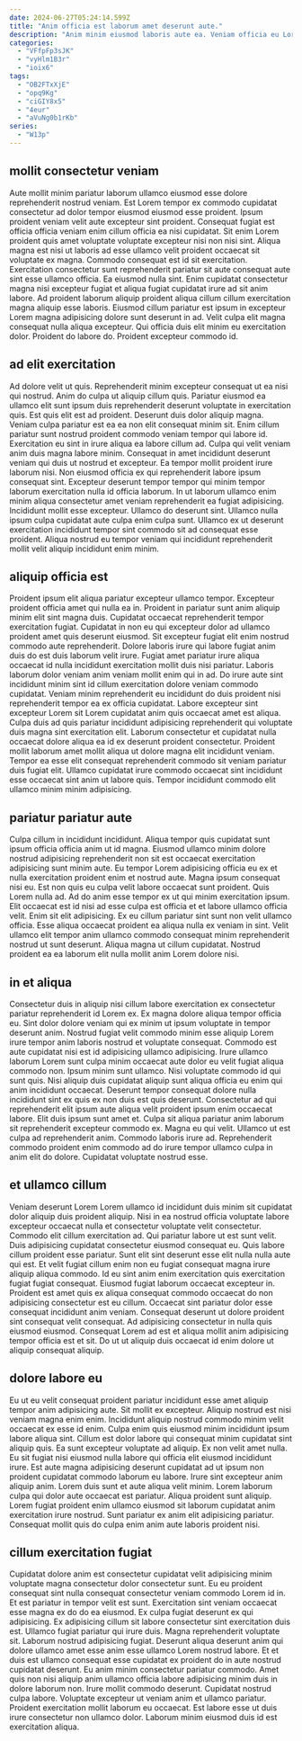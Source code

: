 ```yaml
---
date: 2024-06-27T05:24:14.599Z
title: "Anim officia est laborum amet deserunt aute."
description: "Anim minim eiusmod laboris aute ea. Veniam officia eu Lorem ad id veniam consectetur sint ea fugiat ullamco excepteur excepteur."
categories:
  - "VFfpFp3sJK"
  - "vyHlm1B3r"
  - "ioix6"
tags:
  - "OB2FTxXjE"
  - "opq9Kg"
  - "ciGIY8x5"
  - "4eur"
  - "aVuNg0b1rKb"
series:
  - "W13p"
---
```



## mollit consectetur veniam

Aute mollit minim pariatur laborum ullamco eiusmod esse dolore reprehenderit nostrud veniam. Est Lorem tempor ex commodo cupidatat consectetur ad dolor tempor eiusmod eiusmod esse proident. Ipsum proident veniam velit aute excepteur sint proident. Consequat fugiat est officia officia veniam enim cillum officia ea nisi cupidatat. Sit enim Lorem proident quis amet voluptate voluptate excepteur nisi non nisi sint. Aliqua magna est nisi ut laboris ad esse ullamco velit proident occaecat sit voluptate ex magna.
Commodo consequat est id sit exercitation. Exercitation consectetur sunt reprehenderit pariatur sit aute consequat aute sint esse ullamco officia. Ea eiusmod nulla sint. Enim cupidatat consectetur magna nisi excepteur fugiat et aliqua fugiat cupidatat irure ad sit anim labore. Ad proident laborum aliquip proident aliqua cillum cillum exercitation magna aliquip esse laboris.
Eiusmod cillum pariatur est ipsum in excepteur Lorem magna adipisicing dolore sunt deserunt in ad. Velit culpa elit magna consequat nulla aliqua excepteur. Qui officia duis elit minim eu exercitation dolor. Proident do labore do. Proident excepteur commodo id.

## ad elit exercitation

Ad dolore velit ut quis. Reprehenderit minim excepteur consequat ut ea nisi qui nostrud. Anim do culpa ut aliquip cillum quis. Pariatur eiusmod ea ullamco elit sunt ipsum duis reprehenderit deserunt voluptate in exercitation quis. Est quis elit est ad proident. Deserunt duis dolor aliquip magna. Veniam culpa pariatur est ea ea non elit consequat minim sit. Enim cillum pariatur sunt nostrud proident commodo veniam tempor qui labore id.
Exercitation eu sint in irure aliqua ea labore cillum ad. Culpa qui velit veniam anim duis magna labore minim. Consequat in amet incididunt deserunt veniam qui duis ut nostrud et excepteur. Ea tempor mollit proident irure laborum nisi. Non eiusmod officia ex qui reprehenderit labore ipsum consequat sint. Excepteur deserunt tempor tempor qui minim tempor laborum exercitation nulla id officia laborum. In ut laborum ullamco enim minim aliqua consectetur amet veniam reprehenderit ea fugiat adipisicing. Incididunt mollit esse excepteur.
Ullamco do deserunt sint. Ullamco nulla ipsum culpa cupidatat aute culpa enim culpa sunt. Ullamco ex ut deserunt exercitation incididunt tempor sint commodo sit ad consequat esse proident. Aliqua nostrud eu tempor veniam qui incididunt reprehenderit mollit velit aliquip incididunt enim minim.

## aliquip officia est

Proident ipsum elit aliqua pariatur excepteur ullamco tempor. Excepteur proident officia amet qui nulla ea in. Proident in pariatur sunt anim aliquip minim elit sint magna duis. Cupidatat occaecat reprehenderit tempor exercitation fugiat. Cupidatat in non eu qui excepteur dolor ad ullamco proident amet quis deserunt eiusmod.
Sit excepteur fugiat elit enim nostrud commodo aute reprehenderit. Dolore laboris irure qui labore fugiat anim duis do est duis laborum velit irure. Fugiat amet pariatur irure aliqua occaecat id nulla incididunt exercitation mollit duis nisi pariatur. Laboris laborum dolor veniam anim veniam mollit enim qui in ad. Do irure aute sint incididunt minim sint id cillum exercitation dolore veniam commodo cupidatat. Veniam minim reprehenderit eu incididunt do duis proident nisi reprehenderit tempor ea ex officia cupidatat. Labore excepteur sint excepteur Lorem sit Lorem cupidatat anim quis occaecat amet est aliqua.
Culpa duis ad quis pariatur incididunt adipisicing reprehenderit qui voluptate duis magna sint exercitation elit. Laborum consectetur et cupidatat nulla occaecat dolore aliqua ea id ex deserunt proident consectetur. Proident mollit laborum amet mollit aliqua ut dolore magna elit incididunt veniam. Tempor ea esse elit consequat reprehenderit commodo sit veniam pariatur duis fugiat elit. Ullamco cupidatat irure commodo occaecat sint incididunt esse occaecat sint anim ut labore quis. Tempor incididunt commodo elit ullamco minim minim adipisicing.

## pariatur pariatur aute

Culpa cillum in incididunt incididunt. Aliqua tempor quis cupidatat sunt ipsum officia officia anim ut id magna. Eiusmod ullamco minim dolore nostrud adipisicing reprehenderit non sit est occaecat exercitation adipisicing sunt minim aute. Eu tempor Lorem adipisicing officia eu ex et nulla exercitation proident enim et nostrud aute.
Magna ipsum consequat nisi eu. Est non quis eu culpa velit labore occaecat sunt proident. Quis Lorem nulla ad. Ad do anim esse tempor ex ut qui minim exercitation ipsum.
Elit occaecat est id nisi ad esse culpa est officia et et labore ullamco officia velit. Enim sit elit adipisicing. Ex eu cillum pariatur sint sunt non velit ullamco officia. Esse aliqua occaecat proident ea aliqua nulla ex veniam in sint. Velit ullamco elit tempor anim ullamco commodo consequat minim reprehenderit nostrud ut sunt deserunt. Aliqua magna ut cillum cupidatat. Nostrud proident ea ea laborum elit nulla mollit anim Lorem dolore nisi.

## in et aliqua

Consectetur duis in aliquip nisi cillum labore exercitation ex consectetur pariatur reprehenderit id Lorem ex. Ex magna dolore aliqua tempor officia eu. Sint dolor dolore veniam qui ex minim ut ipsum voluptate in tempor deserunt anim. Nostrud fugiat velit commodo minim esse aliquip Lorem irure tempor anim laboris nostrud et voluptate consequat. Commodo est aute cupidatat nisi est id adipisicing ullamco adipisicing.
Irure ullamco laborum Lorem sunt culpa minim occaecat aute dolor eu velit fugiat aliqua commodo non. Ipsum minim sunt ullamco. Nisi voluptate commodo id qui sunt quis. Nisi aliquip duis cupidatat aliquip sunt aliqua officia eu enim qui anim incididunt occaecat. Deserunt tempor consequat dolore nulla incididunt sint ex quis ex non duis est quis deserunt. Consectetur ad qui reprehenderit elit ipsum aute aliqua velit proident ipsum enim occaecat labore. Elit duis ipsum sunt amet et. Culpa sit aliqua pariatur anim laborum sit reprehenderit excepteur commodo ex.
Magna eu qui velit. Ullamco ut est culpa ad reprehenderit anim. Commodo laboris irure ad. Reprehenderit commodo proident enim commodo ad do irure tempor ullamco culpa in anim elit do dolore. Cupidatat voluptate nostrud esse.

## et ullamco cillum

Veniam deserunt Lorem Lorem ullamco id incididunt duis minim sit cupidatat dolor aliquip duis proident aliquip. Nisi in ea nostrud officia voluptate labore excepteur occaecat nulla et consectetur voluptate velit consectetur. Commodo elit cillum exercitation ad. Qui pariatur labore ut est sunt velit. Duis adipisicing cupidatat consectetur eiusmod consequat eu.
Quis labore cillum proident esse pariatur. Sunt elit sint deserunt esse elit nulla nulla aute qui est. Et velit fugiat cillum enim non eu fugiat consequat magna irure aliquip aliqua commodo. Id eu sint anim enim exercitation quis exercitation fugiat fugiat consequat. Eiusmod fugiat laborum occaecat excepteur in. Proident est amet quis ex aliqua consequat commodo occaecat do non adipisicing consectetur est eu cillum. Occaecat sint pariatur dolor esse consequat incididunt anim veniam.
Consequat deserunt ut dolore proident sint consequat velit consequat. Ad adipisicing consectetur in nulla quis eiusmod eiusmod. Consequat Lorem ad est et aliqua mollit anim adipisicing tempor officia est et sit. Do ut ut aliquip duis occaecat id enim dolore ut aliquip consequat aliquip.

## dolore labore eu

Eu ut eu velit consequat proident pariatur incididunt esse amet aliquip tempor anim adipisicing aute. Sit mollit ex excepteur. Aliquip nostrud est nisi veniam magna enim enim. Incididunt aliquip nostrud commodo minim velit occaecat ex esse id enim. Culpa enim quis eiusmod minim incididunt ipsum labore aliqua sint. Cillum est dolor labore qui consequat minim cupidatat sint aliquip quis.
Ea sunt excepteur voluptate ad aliquip. Ex non velit amet nulla. Eu sit fugiat nisi eiusmod nulla labore qui officia elit eiusmod incididunt irure. Est aute magna adipisicing deserunt cupidatat ad ut ipsum non proident cupidatat commodo laborum eu labore. Irure sint excepteur anim aliquip anim. Lorem duis sunt et aute aliqua velit minim.
Lorem laborum culpa qui dolor aute occaecat est pariatur. Aliqua proident sunt aliquip. Lorem fugiat proident enim ullamco eiusmod sit laborum cupidatat anim exercitation irure nostrud. Sunt pariatur ex anim elit adipisicing pariatur. Consequat mollit quis do culpa enim anim aute laboris proident nisi.

## cillum exercitation fugiat

Cupidatat dolore anim est consectetur cupidatat velit adipisicing minim voluptate magna consectetur dolor consectetur sunt. Eu eu proident consequat sint nulla consequat consectetur veniam commodo Lorem id in. Et est pariatur in tempor velit est sunt. Exercitation sint veniam occaecat esse magna ex do do ea eiusmod. Ex culpa fugiat deserunt ex qui adipisicing.
Ex adipisicing cillum sit labore consectetur sint exercitation duis est. Ullamco fugiat pariatur qui irure duis. Magna reprehenderit voluptate sit. Laborum nostrud adipisicing fugiat. Deserunt aliqua deserunt anim qui dolore ullamco amet esse anim esse ullamco Lorem nostrud labore. Et et duis est ullamco consequat esse cupidatat ex proident do in aute nostrud cupidatat deserunt.
Eu anim minim consectetur pariatur commodo. Amet quis non nisi aliquip anim ullamco officia labore adipisicing minim duis in dolore laborum non. Irure mollit commodo deserunt. Cupidatat nostrud culpa labore. Voluptate excepteur ut veniam anim et ullamco pariatur. Proident exercitation mollit laborum eu occaecat. Est labore esse ut duis irure consectetur non ullamco dolor. Laborum minim eiusmod duis id est exercitation aliqua.


